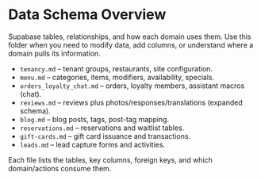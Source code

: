 # Data Schema Overview

Supabase tables, relationships, and how each domain uses them. Use this folder when you need to modify data, add columns, or understand where a domain pulls its information.

- `tenancy.md` – tenant groups, restaurants, site configuration.
- `menu.md` – categories, items, modifiers, availability, specials.
- `orders_loyalty_chat.md` – orders, loyalty members, assistant macros (chat).
- `reviews.md` – reviews plus photos/responses/translations (expanded schema).
- `blog.md` – blog posts, tags, post-tag mapping.
- `reservations.md` – reservations and waitlist tables.
- `gift-cards.md` – gift card issuance and transactions.
- `leads.md` – lead capture forms and activities.

Each file lists the tables, key columns, foreign keys, and which domain/actions consume them.
